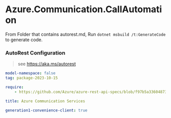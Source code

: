 # Azure.Communication.CallAutomation

From Folder that contains autorest.md, Run `dotnet msbuild /t:GenerateCode` to generate code.

### AutoRest Configuration
> see https://aka.ms/autorest

```yaml
model-namespace: false
tag: package-2023-10-15

require:
    - https://github.com/Azure/azure-rest-api-specs/blob/f97b5a33604873c440f582bb2b35a1b6849e034c/specification/communication/data-plane/CallAutomation/readme.md

title: Azure Communication Services

generation1-convenience-client: true
```
